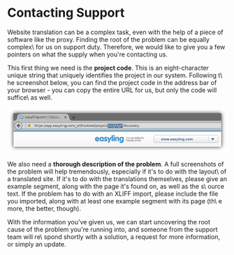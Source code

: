 # Contacting Support

Website translation can be a complex task, even with the help of a
piece of software like the proxy. Finding the root of the problem can
be equally complex\ for us on support duty. Therefore, we would like
to give you a few pointers on what the supply when you're contacting
us.

This first thing we need is the **project code**. This is an
eight-character unique string that uniquely identifies the project in
our system. Following t\ he screenshot below, you can find the project
code in the address bar of your browser - you can copy the entire URL
for us, but only the code will suffice\ as well.

![The project code can be found easiest from the browser Address Bar](../img/ProjectCode.png )

We also need a **thorough description of the problem**. A full
screenshots of the problem will help tremendously, especially if it's
to do with the layout\ of a translated site. If it's to do with the
translations themselves, please give an example segment, along with
the page it's found on, as well as the s\ ource text. If the problem
has to do with an XLIFF import, please include the file you imported,
along with at least one example segment with its page (th\ e more, the
better, though).

With the information you've given us, we can start uncovering the root
cause of the problem you're running into, and someone from the support
team will re\ spond shortly with a solution, a request for more
information, or simply an update.
